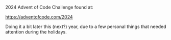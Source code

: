 2024 Advent of Code Challenge found at:

https://adventofcode.com/2024

Doing it a bit later this (next?) year, due to a few personal things 
that needed attention during the holidays.
